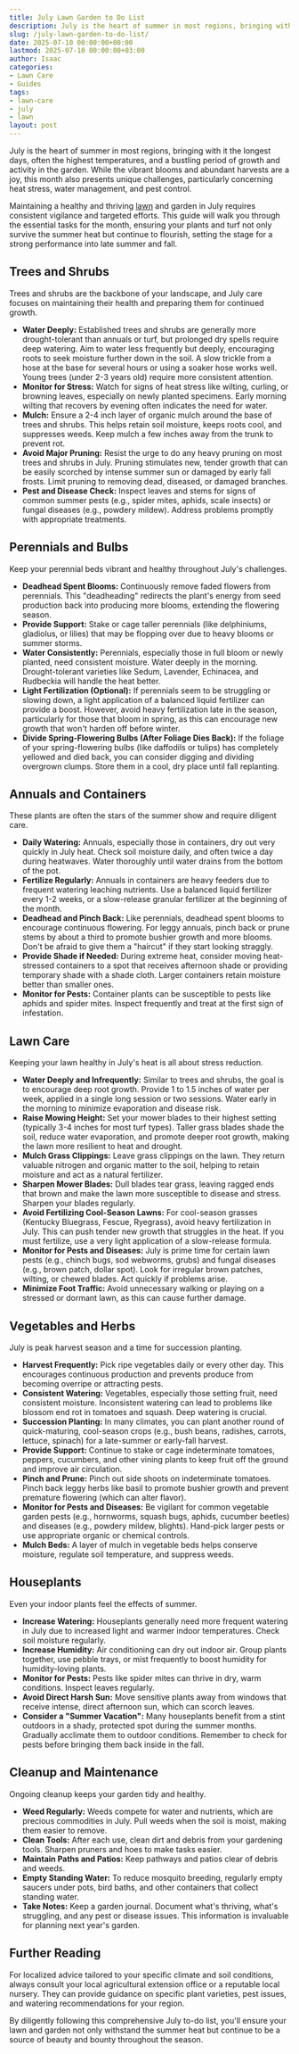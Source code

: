 ```yaml
---
title: July Lawn Garden to Do List
description: July is the heart of summer in most regions, bringing with it the longest days, often the highest temperatures, and a bustling period of growth and activity...
slug: /july-lawn-garden-to-do-list/
date: 2025-07-10 00:00:00+00:00
lastmod: 2025-07-10 00:00:00+03:00
author: Isaac
categories:
- Lawn Care
- Guides
tags:
- lawn-care
- july
- lawn
layout: post
---
```

July is the heart of summer in most regions, bringing with it the longest days, often the highest temperatures, and a bustling period of growth and activity in the garden. While the vibrant blooms and abundant harvests are a joy, this month also presents unique challenges, particularly concerning heat stress, water management, and pest control.

Maintaining a healthy and thriving [lawn](https://pestpolicy.com/10-essential-lawn-and-garden-tools-for-fall/) and garden in July requires consistent vigilance and targeted efforts. This guide will walk you through the essential tasks for the month, ensuring your plants and turf not only survive the summer heat but continue to flourish, setting the stage for a strong performance into late summer and fall.

## Trees and Shrubs

Trees and shrubs are the backbone of your landscape, and July care focuses on maintaining their health and preparing them for continued growth.

* **Water Deeply:** Established trees and shrubs are generally more drought-tolerant than annuals or turf, but prolonged dry spells require deep watering. Aim to water less frequently but deeply, encouraging roots to seek moisture further down in the soil. A slow trickle from a hose at the base for several hours or using a soaker hose works well. Young trees (under 2-3 years old) require more consistent attention.
* **Monitor for Stress:** Watch for signs of heat stress like wilting, curling, or browning leaves, especially on newly planted specimens. Early morning wilting that recovers by evening often indicates the need for water.
* **Mulch:** Ensure a 2-4 inch layer of organic mulch around the base of trees and shrubs. This helps retain soil moisture, keeps roots cool, and suppresses weeds. Keep mulch a few inches away from the trunk to prevent rot.
* **Avoid Major Pruning:** Resist the urge to do any heavy pruning on most trees and shrubs in July. Pruning stimulates new, tender growth that can be easily scorched by intense summer sun or damaged by early fall frosts. Limit pruning to removing dead, diseased, or damaged branches.
* **Pest and Disease Check:** Inspect leaves and stems for signs of common summer pests (e.g., spider mites, aphids, scale insects) or fungal diseases (e.g., powdery mildew). Address problems promptly with appropriate treatments.

## Perennials and Bulbs

Keep your perennial beds vibrant and healthy throughout July's challenges.

* **Deadhead Spent Blooms:** Continuously remove faded flowers from perennials. This "deadheading" redirects the plant's energy from seed production back into producing more blooms, extending the flowering season.
* **Provide Support:** Stake or cage taller perennials (like delphiniums, gladiolus, or lilies) that may be flopping over due to heavy blooms or summer storms.
* **Water Consistently:** Perennials, especially those in full bloom or newly planted, need consistent moisture. Water deeply in the morning. Drought-tolerant varieties like Sedum, Lavender, Echinacea, and Rudbeckia will handle the heat better.
* **Light Fertilization (Optional):** If perennials seem to be struggling or slowing down, a light application of a balanced liquid fertilizer can provide a boost. However, avoid heavy fertilization late in the season, particularly for those that bloom in spring, as this can encourage new growth that won't harden off before winter.
* **Divide Spring-Flowering Bulbs (After Foliage Dies Back):** If the foliage of your spring-flowering bulbs (like daffodils or tulips) has completely yellowed and died back, you can consider digging and dividing overgrown clumps. Store them in a cool, dry place until fall replanting.

## Annuals and Containers

These plants are often the stars of the summer show and require diligent care.

* **Daily Watering:** Annuals, especially those in containers, dry out very quickly in July heat. Check soil moisture daily, and often twice a day during heatwaves. Water thoroughly until water drains from the bottom of the pot.
* **Fertilize Regularly:** Annuals in containers are heavy feeders due to frequent watering leaching nutrients. Use a balanced liquid fertilizer every 1-2 weeks, or a slow-release granular fertilizer at the beginning of the month.
* **Deadhead and Pinch Back:** Like perennials, deadhead spent blooms to encourage continuous flowering. For leggy annuals, pinch back or prune stems by about a third to promote bushier growth and more blooms. Don't be afraid to give them a "haircut" if they start looking straggly.
* **Provide Shade if Needed:** During extreme heat, consider moving heat-stressed containers to a spot that receives afternoon shade or providing temporary shade with a shade cloth. Larger containers retain moisture better than smaller ones.
* **Monitor for Pests:** Container plants can be susceptible to pests like aphids and spider mites. Inspect frequently and treat at the first sign of infestation.

## Lawn Care

Keeping your lawn healthy in July's heat is all about stress reduction.

* **Water Deeply and Infrequently:** Similar to trees and shrubs, the goal is to encourage deep root growth. Provide 1 to 1.5 inches of water per week, applied in a single long session or two sessions. Water early in the morning to minimize evaporation and disease risk.
* **Raise Mowing Height:** Set your mower blades to their highest setting (typically 3-4 inches for most turf types). Taller grass blades shade the soil, reduce water evaporation, and promote deeper root growth, making the lawn more resilient to heat and drought.
* **Mulch Grass Clippings:** Leave grass clippings on the lawn. They return valuable nitrogen and organic matter to the soil, helping to retain moisture and act as a natural fertilizer.
* **Sharpen Mower Blades:** Dull blades tear grass, leaving ragged ends that brown and make the lawn more susceptible to disease and stress. Sharpen your blades regularly.
* **Avoid Fertilizing Cool-Season Lawns:** For cool-season grasses (Kentucky Bluegrass, Fescue, Ryegrass), avoid heavy fertilization in July. This can push tender new growth that struggles in the heat. If you must fertilize, use a very light application of a slow-release formula.
* **Monitor for Pests and Diseases:** July is prime time for certain lawn pests (e.g., chinch bugs, sod webworms, grubs) and fungal diseases (e.g., brown patch, dollar spot). Look for irregular brown patches, wilting, or chewed blades. Act quickly if problems arise.
* **Minimize Foot Traffic:** Avoid unnecessary walking or playing on a stressed or dormant lawn, as this can cause further damage.

## Vegetables and Herbs

July is peak harvest season and a time for succession planting.

* **Harvest Frequently:** Pick ripe vegetables daily or every other day. This encourages continuous production and prevents produce from becoming overripe or attracting pests.
* **Consistent Watering:** Vegetables, especially those setting fruit, need consistent moisture. Inconsistent watering can lead to problems like blossom end rot in tomatoes and squash. Deep watering is crucial.
* **Succession Planting:** In many climates, you can plant another round of quick-maturing, cool-season crops (e.g., bush beans, radishes, carrots, lettuce, spinach) for a late-summer or early-fall harvest.
* **Provide Support:** Continue to stake or cage indeterminate tomatoes, peppers, cucumbers, and other vining plants to keep fruit off the ground and improve air circulation.
* **Pinch and Prune:** Pinch out side shoots on indeterminate tomatoes. Pinch back leggy herbs like basil to promote bushier growth and prevent premature flowering (which can alter flavor).
* **Monitor for Pests and Diseases:** Be vigilant for common vegetable garden pests (e.g., hornworms, squash bugs, aphids, cucumber beetles) and diseases (e.g., powdery mildew, blights). Hand-pick larger pests or use appropriate organic or chemical controls.
* **Mulch Beds:** A layer of mulch in vegetable beds helps conserve moisture, regulate soil temperature, and suppress weeds.

## Houseplants

Even your indoor plants feel the effects of summer.

* **Increase Watering:** Houseplants generally need more frequent watering in July due to increased light and warmer indoor temperatures. Check soil moisture regularly.
* **Increase Humidity:** Air conditioning can dry out indoor air. Group plants together, use pebble trays, or mist frequently to boost humidity for humidity-loving plants.
* **Monitor for Pests:** Pests like spider mites can thrive in dry, warm conditions. Inspect leaves regularly.
* **Avoid Direct Harsh Sun:** Move sensitive plants away from windows that receive intense, direct afternoon sun, which can scorch leaves.
* **Consider a "Summer Vacation":** Many houseplants benefit from a stint outdoors in a shady, protected spot during the summer months. Gradually acclimate them to outdoor conditions. Remember to check for pests before bringing them back inside in the fall.

## Cleanup and Maintenance

Ongoing cleanup keeps your garden tidy and healthy.

* **Weed Regularly:** Weeds compete for water and nutrients, which are precious commodities in July. Pull weeds when the soil is moist, making them easier to remove.
* **Clean Tools:** After each use, clean dirt and debris from your gardening tools. Sharpen pruners and hoes to make tasks easier.
* **Maintain Paths and Patios:** Keep pathways and patios clear of debris and weeds.
* **Empty Standing Water:** To reduce mosquito breeding, regularly empty saucers under pots, bird baths, and other containers that collect standing water.
* **Take Notes:** Keep a garden journal. Document what's thriving, what's struggling, and any pest or disease issues. This information is invaluable for planning next year's garden.

## Further Reading

For localized advice tailored to your specific climate and soil conditions, always consult your local agricultural extension office or a reputable local nursery. They can provide guidance on specific plant varieties, pest issues, and watering recommendations for your region.

By diligently following this comprehensive July to-do list, you'll ensure your lawn and garden not only withstand the summer heat but continue to be a source of beauty and bounty throughout the season.

